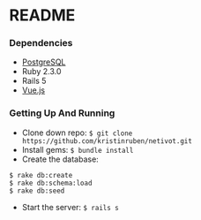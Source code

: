 # README

### Dependencies
* [PostgreSQL](http://postgresapp.com/)
* Ruby 2.3.0
* Rails 5
* [Vue.js](https://vuejs.org/)

### Getting Up And Running

* Clone down repo: `$ git clone https://github.com/kristinruben/netivot.git`
* Install gems: `$ bundle install`
* Create the database:
```
$ rake db:create
$ rake db:schema:load
$ rake db:seed
```
* Start the server: `$ rails s`
